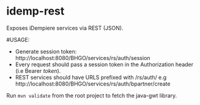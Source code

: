 # idemp-rest
Exposes iDempiere services via REST (JSON). 

#USAGE: 
 - Generate session token: http://localhost:8080/BHGO/services/rs/auth/session
 - Every request should pass a session token in the Authorization header (i.e Bearer *token*).
 - REST services should have URLS prefixed with /rs/auth/ e.g http://localhost:8080/BHGO/services/rs/auth/bpartner/create
 
 Run `mvn validate` from the root project to fetch the java-gwt library.

